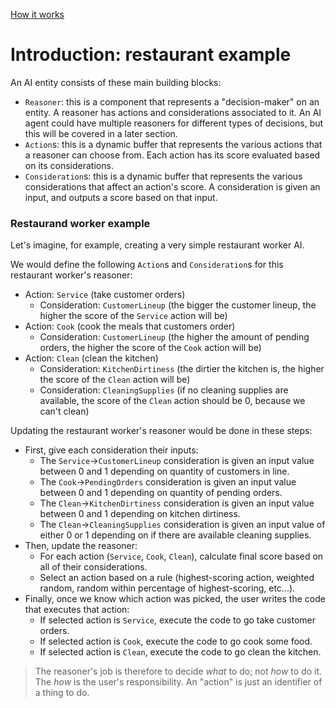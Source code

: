 
[How it works](./how-it-works.md)

# Introduction: restaurant example

An AI entity consists of these main building blocks:
* `Reasoner`: this is a component that represents a "decision-maker" on an entity. A reasoner has actions and considerations associated to it. An AI agent could have multiple reasoners for different types of decisions, but this will be covered in a later section.
* `Action`s: this is a dynamic buffer that represents the various actions that a reasoner can choose from. Each action has its score evaluated based on its considerations.
* `Consideration`s: this is a dynamic buffer that represents the various considerations that affect an action's score. A consideration is given an input, and outputs a score based on that input.


### Restaurand worker example

Let's imagine, for example, creating a very simple restaurant worker AI. 

We would define the following `Action`s and `Consideration`s for this restaurant worker's reasoner:
* Action: `Service` (take customer orders)
    * Consideration: `CustomerLineup` (the bigger the customer lineup, the higher the score of the `Service` action will be)
* Action: `Cook` (cook the meals that customers order)
    * Consideration: `CustomerLineup` (the higher the amount of pending orders, the higher the score of the `Cook` action will be)
* Action: `Clean` (clean the kitchen)
    * Consideration: `KitchenDirtiness` (the dirtier the kitchen is, the higher the score of the `Clean` action will be)
    * Consideration: `CleaningSupplies` (if no cleaning supplies are available, the score of the `Clean` action should be 0, because we can't clean)

Updating the restaurant worker's reasoner would be done in these steps:
* First, give each consideration their inputs:
    * The `Service`->`CustomerLineup` consideration is given an input value between 0 and 1 depending on quantity of customers in line. 
    * The `Cook`->`PendingOrders` consideration is given an input value between 0 and 1 depending on quantity of pending orders. 
    * The `Clean`->`KitchenDirtiness` consideration is given an input value between 0 and 1 depending on kitchen dirtiness. 
    * The `Clean`->`CleaningSupplies` consideration is given an input value of either 0 or 1 depending on if there are available cleaning supplies.
* Then, update the reasoner:
    * For each action (`Service`, `Cook`, `Clean`), calculate final score based on all of their considerations.
    * Select an action based on a rule (highest-scoring action, weighted random, random within percentage of highest-scoring, etc...).
* Finally, once we know which action was picked, the user writes the code that executes that action:
    * If selected action is `Service`, execute the code to go take customer orders.
    * If selected action is `Cook`, execute the code to go cook some food.
    * If selected action is `Clean`, execute the code to go clean the kitchen.

>The reasoner's job is therefore to decide *what* to do; not *how* to do it. The *how* is the user's responsibility. An "action" is just an identifier of a thing to do.